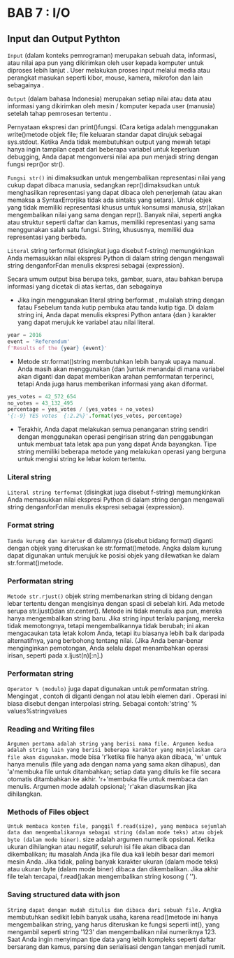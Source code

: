 # BAB 7 : I/O
## Input dan Output Pythton 

`Input` (dalam konteks pemrograman) merupakan sebuah data, informasi, atau nilai apa pun yang dikirimkan oleh user kepada komputer untuk diproses lebih lanjut . User melakukan proses input melalui media atau perangkat masukan seperti kibor, mouse, kamera, mikrofon dan lain sebagainya .

`Output` (dalam bahasa Indonesia) merupakan setiap nilai atau data atau informasi yang dikirimkan oleh mesin / komputer kepada user (manusia) setelah tahap pemrosesan tertentu .

Pernyataan ekspresi dan print()fungsi. (Cara ketiga adalah menggunakan write()metode objek file; file keluaran standar dapat dirujuk sebagai sys.stdout.
Ketika Anda tidak membutuhkan output yang mewah tetapi hanya ingin tampilan cepat dari beberapa variabel untuk keperluan debugging, Anda dapat mengonversi nilai apa pun menjadi string dengan fungsi repr()or str().

`Fungsi str()` ini dimaksudkan untuk mengembalikan representasi nilai yang cukup dapat dibaca manusia, sedangkan repr()dimaksudkan untuk menghasilkan representasi yang dapat dibaca oleh penerjemah (atau akan memaksa a SyntaxErrorjika tidak ada sintaks yang setara). Untuk objek yang tidak memiliki representasi khusus untuk konsumsi manusia, str()akan mengembalikan nilai yang sama dengan repr(). Banyak nilai, seperti angka atau struktur seperti daftar dan kamus, memiliki representasi yang sama menggunakan salah satu fungsi. String, khususnya, memiliki dua representasi yang berbeda.

`Literal` string terformat (disingkat juga disebut f-string) memungkinkan Anda memasukkan nilai ekspresi Python di dalam string dengan mengawali string denganforFdan menulis ekspresi sebagai {expression}.

Secara umum output bisa berupa teks, gambar, suara, atau bahkan berupa informasi yang dicetak di atas kertas, dan sebagainya

- Jika ingin menggunakan literal string berformat , mulailah string dengan fatau Fsebelum tanda kutip pembuka atau tanda kutip tiga. Di dalam string ini, Anda dapat menulis ekspresi Python antara {dan } karakter yang dapat merujuk ke variabel atau nilai literal.
```python 
year = 2016
event = 'Referendum'
f'Results of the {year} {event}'
```
- Metode str.format()string membutuhkan lebih banyak upaya manual. Anda masih akan menggunakan {dan }untuk menandai di mana variabel akan diganti dan dapat memberikan arahan pemformatan terperinci, tetapi Anda juga harus memberikan informasi yang akan diformat.
```python
yes_votes = 42_572_654
no_votes = 43_132_495
percentage = yes_votes / (yes_votes + no_votes)
'{:-9} YES votes  {:2.2%}'.format(yes_votes, percentage)
```
- Terakhir, Anda dapat melakukan semua penanganan string sendiri dengan menggunakan operasi pengirisan string dan penggabungan untuk membuat tata letak apa pun yang dapat Anda bayangkan. Tipe string memiliki beberapa metode yang melakukan operasi yang berguna untuk mengisi string ke lebar kolom tertentu.

### Literal string
`Literal string terformat` (disingkat juga disebut f-string) memungkinkan Anda memasukkan nilai ekspresi Python di dalam string dengan mengawali string denganforFdan menulis ekspresi sebagai {expression}.

### Format string
`Tanda kurung dan karakter` di dalamnya (disebut bidang format) diganti dengan objek yang diteruskan ke str.format()metode. Angka dalam kurung dapat digunakan untuk merujuk ke posisi objek yang dilewatkan ke dalam str.format()metode.

### Performatan string
`Metode str.rjust()` objek string membenarkan string di bidang dengan lebar tertentu dengan mengisinya dengan spasi di sebelah kiri. Ada metode serupa str.ljust()dan str.center(). Metode ini tidak menulis apa pun, mereka hanya mengembalikan string baru. Jika string input terlalu panjang, mereka tidak memotongnya, tetapi mengembalikannya tidak berubah; ini akan mengacaukan tata letak kolom Anda, tetapi itu biasanya lebih baik daripada alternatifnya, yang berbohong tentang nilai. (Jika Anda benar-benar menginginkan pemotongan, Anda selalu dapat menambahkan operasi irisan, seperti pada x.ljust(n)[:n].)

### Performatan string
`Operator % (modulo)` juga dapat digunakan untuk pemformatan string. Mengingat , contoh di diganti dengan nol atau lebih elemen dari . Operasi ini biasa disebut dengan interpolasi string. Sebagai contoh:'string' % values%stringvalues

### Reading and Writing files
`Argumen pertama adalah string yang berisi nama file. Argumen kedua adalah string lain yang berisi beberapa karakter yang menjelaskan cara file akan digunakan`. mode bisa 'r'ketika file hanya akan dibaca, 'w' untuk hanya menulis (file yang ada dengan nama yang sama akan dihapus), dan 'a'membuka file untuk ditambahkan; setiap data yang ditulis ke file secara otomatis ditambahkan ke akhir. 'r+'membuka file untuk membaca dan menulis. Argumen mode adalah opsional; 'r'akan diasumsikan jika dihilangkan.

### Methods of Files object
`Untuk membaca konten file, panggil f.read(size), yang membaca sejumlah data dan mengembalikannya sebagai string (dalam mode teks) atau objek byte (dalam mode biner)`. size adalah argumen numerik opsional. Ketika ukuran dihilangkan atau negatif, seluruh isi file akan dibaca dan dikembalikan; itu masalah Anda jika file dua kali lebih besar dari memori mesin Anda. Jika tidak, paling banyak karakter ukuran (dalam mode teks) atau ukuran byte (dalam mode biner) dibaca dan dikembalikan. Jika akhir file telah tercapai, f.read()akan mengembalikan string kosong ( '').

### Saving structured data with json
`String dapat dengan mudah ditulis dan dibaca dari sebuah file.` Angka membutuhkan sedikit lebih banyak usaha, karena read()metode ini hanya mengembalikan string, yang harus diteruskan ke fungsi seperti int(), yang mengambil seperti string '123' dan mengembalikan nilai numeriknya 123. Saat Anda ingin menyimpan tipe data yang lebih kompleks seperti daftar bersarang dan kamus, parsing dan serialisasi dengan tangan menjadi rumit.